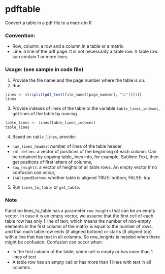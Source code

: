 # pdftable
Convert a table in a pdf file to a matrix in R

### Convention:
- Row, column: a row and a column in a table or a matrix.
- Line: a line of the pdf page. It is not necessarily a table row. A table row can contain 1 or more lines.

### Usage: (see sample in code file)
1. Provide the file name and the page number where the table is on.
2. Run 
```R
lines <- strsplit(pdf_text(file_name)[page_number], "\n")[[1]]
lines
```
3. Provide indexes of lines of the table to the variable `table_lines_indexes`, get lines of the table by running
```R
table_lines <- lines[table_lines_indexes]
table_lines
```
4. Based on `table_lines`, provide:
  - `num_lines_header`: number of lines of the table header,
  - `col_delims`: a vector of positions of the beginning of each column. Can be obtained by copying table_lines into, for example, Sublime Text, then get positions of first letters of columns,
  - `row_heights`: a vector of heights of all table rows. An empty vector if no confusion can occur,
  - `isAlignedBottom`: whether table is aligned TRUE: bottom, FALSE: top.
5. Run `lines_to_table` or `get_table`.

### Note
Function lines_to_table has a parameter `row_heights` that can be an empty vector. In case it is an empty vector, we assume that the first cell of each table row has only 1 line of text, which means the number of non-empty elements in the first column of the matrix is equal to the number of rows, and that each table row ends (if aligned bottom) or starts (if aligned top) with a line that has text in all columns.
So row_heights is needed when there might be confusion. Confusion can occur when:
  
* In the first column of the table, some cell is empty or has more than 1 lines of text
* A table row has an empty cell or has more than 1 lines with text in all columns.
